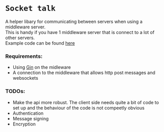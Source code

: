 # `Socket talk`
A helper libary for communicating between servers when using a middleware server.  
This is handy if you have 1 middleware server that is connect to a lot of other servers.  
Example code can be found [here](./example/)   

### Requirements:
- Using [Gin](https://github.com/gin-gonic/gin) on the midleware
- A connection to the middleware that allows http post messages and websockets

### TODOs:
- Make the api more robust. The client side needs quite a bit of code to set up and the behaviour of the code is not compeetly obvious
- Authentication
- Message signing
- Encryption
